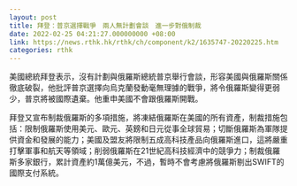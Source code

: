 ```yaml
---
layout: post
title: 拜登：普京選擇戰爭　兩人無計劃會談　進一步對俄制裁
date: 2022-02-25 04:21:27.000000000 +08:00
link: https://news.rthk.hk/rthk/ch/component/k2/1635747-20220225.htm
categories: rthk
---
```


美國總統拜登表示，沒有計劃與俄羅斯總統普京舉行會談，形容美國與俄羅斯關係徹底破裂，他批評普京選擇向烏克蘭發動毫無理據的戰爭，將令俄羅斯變得更弱少，普京將被國際遺棄。他重申美國不會跟俄羅斯開戰。

拜登又宣布制裁俄羅斯的多項措施，將凍結俄羅斯在美國的所有資產，制裁措施包括：限制俄羅斯使用美元、歐元、英鎊和日元從事全球貿易；切斷俄羅斯為軍隊提供資金和發展的能力；美國及盟友將限制五成高科技產品向俄羅斯進口，這將嚴重打擊軍事和航天等領域；削弱俄羅斯在21世紀高科技經濟中的競爭力；制裁俄羅斯多家銀行，累計資產約1萬億美元，不過，暫時不會考慮將俄羅斯剔出SWIFT的國際支付系統。
